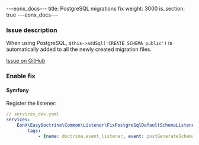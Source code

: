 ---eonx_docs---
title: PostgreSQL migrations fix
weight: 3000
is_section: true
---eonx_docs---

### Issue description

When using PostgreSQL, `$this->addSql('CREATE SCHEMA public')` is automatically added to all the newly created migration files.

[Issue on GitHub][1]

### Enable fix

#### Symfony

Register the listener:

```yaml
// services_dev.yaml
services:
    EonX\EasyDoctrine\Common\Listener\FixPostgreSqlDefaultSchemaListener:
        tags:
            - {name: doctrine.event_listener, event: postGenerateSchema}
```

[1]: https://github.com/doctrine/dbal/issues/1110
